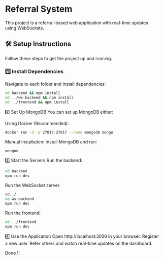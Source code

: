# Referral System

This project is a referral-based web application with real-time updates using WebSockets.

## 🛠 Setup Instructions

Follow these steps to get the project up and running.

### 1️⃣ Install Dependencies

Navigate to each folder and install dependencies:
```sh
cd backend && npm install
cd ../ws-backend && npm install
cd ../frontend && npm install
```
2️⃣ Set Up MongoDB
You can set up MongoDB either:

Using Docker (Recommended):
```sh
docker run -d -p 27017:27017 --name mongodb mongo
```
Manual Installation:
Install MongoDB and run:
```sh
mongod
```
3️⃣ Start the Servers
Run the backend:
```sh
cd backend
npm run dev
```
Run the WebSocket server:
 ```sh
 cd../
 cd ws-backend
 npm run dev
```
 Run the frontend:
  ```sh
  cd ../frontend
  npm run dev
```
4️⃣ Use the Application
Open http://localhost:3000 in your browser.
Register a new user.
Refer others and watch real-time updates on the dashboard.


Done !!